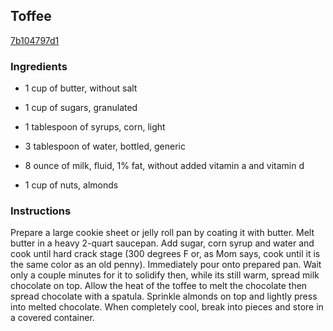 ## Toffee

[7b104797d1](http://tastykitchen.com/recipes/desserts/toffee-2/)

### Ingredients

 - 1 cup of butter, without salt

 - 1 cup of sugars, granulated

 - 1 tablespoon of syrups, corn, light

 - 3 tablespoon of water, bottled, generic

 - 8 ounce of milk, fluid, 1% fat, without added vitamin a and vitamin d

 - 1 cup of nuts, almonds

### Instructions

Prepare a large cookie sheet or jelly roll pan by coating it with butter. Melt butter in a heavy 2-quart saucepan. Add sugar, corn syrup and water and cook until hard crack stage (300 degrees F or, as Mom says, cook until it is the same color as an old penny). Immediately pour onto prepared pan. Wait only a couple minutes for it to solidify then, while its still warm, spread milk chocolate on top. Allow the heat of the toffee to melt the chocolate then spread chocolate with a spatula. Sprinkle almonds on top and lightly press into melted chocolate. When completely cool, break into pieces and store in a covered container.